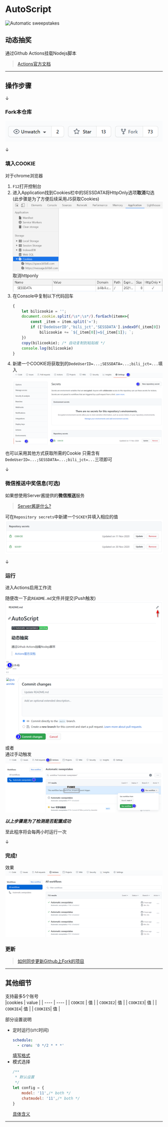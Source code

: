 # AutoScript
![Automatic sweepstakes](https://github.com/shanmite/LotteryAutoScript/workflows/Automatic%20sweepstakes/badge.svg)  

## 动态抽奖  
通过Github Actions挂载Nodejs脚本  
> [Actions官方文档](https://docs.github.com/en/free-pro-team@latest/actions/reference/workflow-syntax-for-github-actions)

---

## 操作步骤

↓  

### Fork本仓库  
![fork](.github/fork.png)  

↓  

### 填入COOKIE  
对于chrome浏览器
1. `F12`打开控制台  
2. 进入Application找到Cookies栏中的SESSDATA将HttpOnly选项**取消**勾选  
    (此步骤是为了方便后续采用JS获取Cookies)  
    ![cookies](.github/cookies.png)  
    取消httponly
    ![httponly](.github/httponly.png)  
3. 在Console中复制以下代码回车
    ```js
    {
        let bilicookie = '';
        document.cookie.split(/\s*;\s*/).forEach(item=>{
            const _item = item.split('=');
            if (['DedeUserID','bili_jct','SESSDATA'].indexOf(_item[0]) !== -1)
                bilicookie += `${_item[0]}=${_item[1]}; `;
        })
        copy(bilicookie); /* 自动复制到粘贴板 */
        console.log(bilicookie)
    }
    ```
4. 新建一个COOKIE将获取到的`DedeUserID=...;SESSDATA=...;bili_jct=...`填入  
    ![new secret COOKIE](.github/cookie2.png)  

也可以采用其他方式获取所需的Cookie
只需含有`DedeUserID=...;SESSDATA=...;bili_jct=...`三项即可  

↓  

### 微信推送中奖信息(可选)  
如果想使用Server酱提供的**微信推送**服务  
> [Server酱是什么?](http://sc.ftqq.com/3.version)  

可在`Repository secrets`中新建一个`SCKEY`并填入相应的值  
![new secret SCKEY](.github/secret2.png)  

↓  

### 运行
进入Actions启用工作流  

随便改一下此`README.md`文件并提交(Push触发)  
![change](.github/start1.png)  
![commit](.github/start2.png)  
或者  
通过手动触发  
![commit](.github/byhand.png)  

***以上步骤是为了检测是否配置成功***

至此程序将会每两小时运行一次

↓  

### 完成!
效果
![效果](.github/success.png)  

### 更新
> [如何同步更新Github上Fork的项目](https://www.cnblogs.com/idyllcheung/p/13555934.html)

---

## 其他细节
支持最多5个账号  
|cookies   | value |
|   ----   |  ---- |
| `COOKIE` |  值   |
| `COOKIE2`|  值   |
| `COOKIE3`|  值   |
| `COOKIE4`|  值   |
| `COOKIE5`|  值   |

部分设置说明
- 定时运行(`UTC`时间)  
    ```yaml
    schedule:
      - cron: '0 */2 * * *'
    ```  
    [填写格式](https://crontab.guru/)  
- 模式选择  
    ```javascript
    /**
     * 默认设置
     */
    let config = {
        model: '11',/* both */
        chatmodel: '11',/* both */
    }
    ```  
    [具体含义](https://github.com/shanmite/LotteryAutoScript/issues/2)  

---


